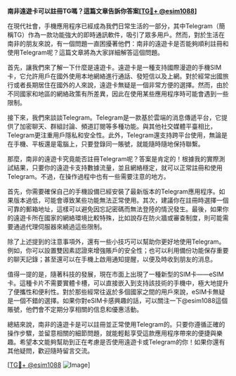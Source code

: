 **南非遠遊卡可以註冊TG嗎？這篇文章告訴你答案[[TG💪+ @esim1088](https://t.me/s/esim1088)]**

在現代社會，手機應用程序已經成為我們日常生活的一部分，其中Telegram（簡稱TG）作為一款功能強大的即時通訊軟件，吸引了眾多用戶。然而，對於生活在南非的朋友來說，有一個問題一直困擾著他們：南非的遠遊卡是否能夠順利註冊和使用Telegram呢？這篇文章將為大家詳細解答這個問題。

首先，讓我們來了解一下什麼是遠遊卡。遠遊卡是一種支持國際漫遊的手機SIM卡，它允許用戶在國外使用本地網絡進行通話、發短信以及上網。對於經常出國旅行或者長期居住在國外的人來說，遠遊卡無疑是一個非常方便的選擇。然而，由於不同國家和地區的網絡政策有所差異，因此在使用某些應用程序時可能會遇到一些限制。

接下來，我們來談談Telegram。Telegram是一款基於雲端的消息傳遞平台，它提供了加密聊天、群組討論、頻道訂閱等多種功能。與其他社交媒體平臺相比，Telegram更注重用戶隱私和安全性。此外，Telegram還支持跨平台使用，無論是在手機、平板還是電腦上，只要登錄同一賬號，就能隨時隨地保持聯繫。

那麼，南非的遠遊卡究竟能否註冊Telegram呢？答案是肯定的！根據我的實際測試結果，只要你的遠遊卡支持數據流量，並且網絡穩定，就可以正常註冊和使用Telegram。不過，在操作過程中也有一些需要注意的地方。

首先，你需要確保自己的手機設備已經安裝了最新版本的Telegram應用程序。如果版本過低，可能會導致某些功能無法正常使用。其次，建議你在註冊時選擇一個可靠的郵箱地址，這樣可以避免因忘記密碼而無法登陸的情況發生。最後，如果你的遠遊卡所在國家的網絡環境比較特殊，比如說存在防火牆或審查制度，則可能需要通過代理伺服器來繞過這些限制。

除了上述提到的注意事項外，還有一些小技巧可以幫助你更好地使用Telegram。例如，你可以設置雙因素認證來增強賬戶的安全性；也可以利用備份功能保存重要的聊天記錄；甚至還可以在手機上啟用通知提醒，以便及時收到朋友的消息。

值得一提的是，隨著科技的發展，現在市面上出現了一種新型的SIM卡——eSIM卡。這種卡片不需要實體卡槽，可以直接嵌入到支持該技術的手機中，極大地提升了便攜性和便利性。對於那些經常往返於多個國家之間的用戶來說，eSIM卡無疑是一個不錯的選擇。如果你對eSIM卡感興趣的話，可以關注一下@esim1088這個賬號，他們會不定期分享相關的信息和優惠活動。

總結來說，南非的遠遊卡是可以註冊並正常使用Telegram的。只要你遵循正確的操作步驟，並留意相關的細節問題，就能輕鬆享受這款應用程序帶來的便捷與樂趣。希望本文能夠幫助到正在考慮是否使用遠遊卡或Telegram的你！如果你還有其他疑問，歡迎隨時留言交流。

[[TG💪+ @esim1088](https://t.me/s/esim1088) ![Image](https://i.postimg.cc/4NQfJmqS/Snipaste-2025-05-13-00-14-12.png)]